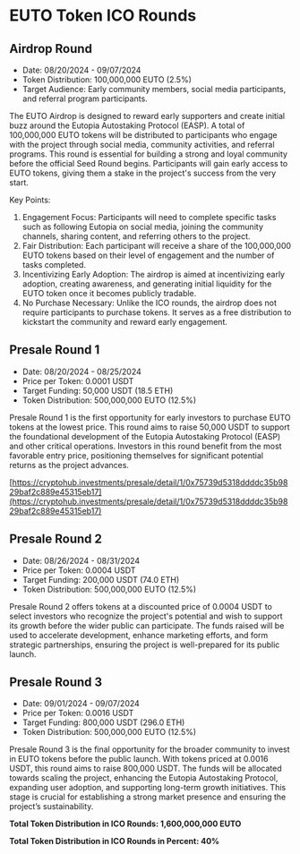 # EUTO Token ICO Rounds

## Airdrop Round

* Date: 08/20/2024 - 09/07/2024
* Token Distribution: 100,000,000 EUTO (2.5%)
* Target Audience: Early community members, social media participants, and referral program participants.

The EUTO Airdrop is designed to reward early supporters and create initial buzz around the Eutopia Autostaking Protocol (EASP). A total of 100,000,000 EUTO tokens will be distributed to participants who engage with the project through social media, community activities, and referral programs. This round is essential for building a strong and loyal community before the official Seed Round begins. Participants will gain early access to EUTO tokens, giving them a stake in the project's success from the very start.

Key Points:

1. Engagement Focus: Participants will need to complete specific tasks such as following Eutopia on social media, joining the community channels, sharing content, and referring others to the project.
2. Fair Distribution: Each participant will receive a share of the 100,000,000 EUTO tokens based on their level of engagement and the number of tasks completed.
3. Incentivizing Early Adoption: The airdrop is aimed at incentivizing early adoption, creating awareness, and generating initial liquidity for the EUTO token once it becomes publicly tradable.
4. No Purchase Necessary: Unlike the ICO rounds, the airdrop does not require participants to purchase tokens. It serves as a free distribution to kickstart the community and reward early engagement.

## Presale Round 1

* Date: 08/20/2024 - 08/25/2024
* Price per Token: 0.0001 USDT
* Target Funding: 50,000 USDT (18.5 ETH)
* Token Distribution: 500,000,000 EUTO (12.5%)

Presale Round 1 is the first opportunity for early investors to purchase EUTO tokens at the lowest price. This round aims to raise 50,000 USDT to support the foundational development of the Eutopia Autostaking Protocol (EASP) and other critical operations. Investors in this round benefit from the most favorable entry price, positioning themselves for significant potential returns as the project advances.

[https://cryptohub.investments/presale/detail/1/0x75739d5318ddddc35b9829baf2c889e45315eb17](https://cryptohub.investments/presale/detail/1/0x75739d5318ddddc35b9829baf2c889e45315eb17)

## Presale Round 2

* Date: 08/26/2024 - 08/31/2024
* Price per Token: 0.0004 USDT
* Target Funding: 200,000 USDT (74.0 ETH)
* Token Distribution: 500,000,000 EUTO (12.5%)

Presale Round 2 offers tokens at a discounted price of 0.0004 USDT to select investors who recognize the project's potential and wish to support its growth before the wider public can participate. The funds raised will be used to accelerate development, enhance marketing efforts, and form strategic partnerships, ensuring the project is well-prepared for its public launch.

## Presale Round 3

* Date: 09/01/2024 - 09/07/2024
* Price per Token: 0.0016 USDT
* Target Funding: 800,000 USDT (296.0 ETH)
* Token Distribution: 500,000,000 EUTO (12.5%)

Presale Round 3 is the final opportunity for the broader community to invest in EUTO tokens before the public launch. With tokens priced at 0.0016 USDT, this round aims to raise 800,000 USDT. The funds will be allocated towards scaling the project, enhancing the Eutopia Autostaking Protocol, expanding user adoption, and supporting long-term growth initiatives. This stage is crucial for establishing a strong market presence and ensuring the project’s sustainability.



**Total Token Distribution in ICO Rounds: 1,600,000,000 EUTO**

**Total Token Distribution in ICO Rounds in Percent: 40%**
